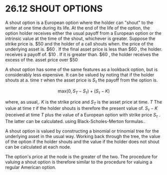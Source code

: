 # 26.12 SHOUT OPTIONS  

A shout option is a European option where the holder can "shout" to the writer at one time during its life. At the end of the life of the option, the option holder receives either the usual payoff from a European option or the intrinsic value at the time of the shout, whichever is greater. Suppose the strike price is. $\$50$ and the holder of a call shouts when. the price of the underlying asset is. $\$60$ . If the final asset price is less than $\$60$ , the holder. receives a payoff of. $\$10$ . If it is greater than. $\$60$ , the holder receives the excess of the. asset price over $\$50$  

A shout option has some of the same features as a lookback option, but is considerably less expensive. It can be valued by noting that if the holder shouts at a. time $\tau$ when the asset price is $S_{\tau}$ the payoff from the option is.  

$$
\mathrm{max}(0,S_{T}-S_{\tau})+(S_{\tau}-K)
$$  

where, as usual,. $K$ is the strike price and $S_{T}$ is the asset price at time. $T$ The value at time $\tau$ if the holder shouts is therefore the present value of. $S_{\tau}-K$ (received at time $T$ plus the value of a European option with strike price $S_{\tau}$ . The latter can be calculated. using Black-Scholes-Merton formulas..  

A shout option is valued by constructing a binomial or trinomial tree for the underlying asset in the usual way. Working back through the tree, the value of the option if the holder shouts and the value if the holder does not shout can be calculated at each node.  

The option's price at the node is the greater of the two. The procedure for valuing a shout option is therefore similar to the procedure for valuing a regular American option.  
